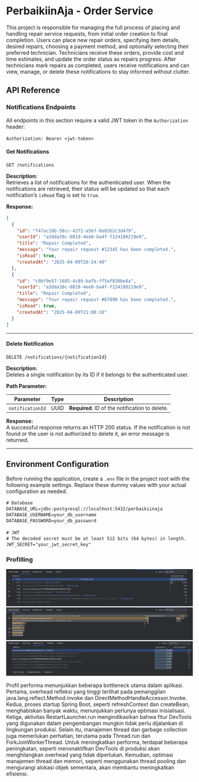 # PerbaikiinAja - Order Service

This project is responsible for managing the full process of placing and handling repair service requests, from initial order creation to final completion. Users can place new repair orders, specifying item details, desired repairs, choosing a payment method, and optionally selecting their preferred technician. Technicians receive these orders, provide cost and time estimates, and update the order status as repairs progress. After technicians mark repairs as completed, users receive notifications and can view, manage, or delete these notifications to stay informed without clutter.

## API Reference

### Notifications Endpoints

All endpoints in this section require a valid JWT token in the `Authorization` header:

`Authorization: Bearer <jwt-token>`

#### Get Notifications

```http
GET /notifications
```

**Description:**  
Retrieves a list of notifications for the authenticated user. When the notifications are retrieved, their status will be updated so that each notification’s `isRead` flag is set to `true`.

**Response:**

```json
[
  {
    "id": "f47ac10b-58cc-4372-a567-0e02b2c3d479",
    "userId": "a3dda38c-0819-4ee0-ba4f-f124180219e9",
    "title": "Repair Completed",
    "message": "Your repair request #12345 has been completed.",
    "isRead": true,
    "createdAt": "2025-04-09T20:54:40"
  },
  {
    "id": "c9bf9e57-1685-4c89-bafb-ff5af830be8a",
    "userId": "a3dda38c-0819-4ee0-ba4f-f124180219e9",
    "title": "Repair Completed",
    "message": "Your repair request #67890 has been completed.",
    "isRead": true,
    "createdAt": "2025-04-09T21:00:10"
  }
]
```

---

#### Delete Notification

```http
DELETE /notifications/{notificationId}
```

**Description:**  
Deletes a single notification by its ID if it belongs to the authenticated user.

**Path Parameter:**

| Parameter       | Type   | Description                      |
| --------------- | ------ | -------------------------------- |
| `notificationId` | UUID  | **Required**. ID of the notification to delete. |

**Response:**  
A successful response returns an HTTP 200 status. If the notification is not found or the user is not authorized to delete it, an error message is returned.

---

## Environment Configuration

Before running the application, create a `.env` file in the project root with the following example settings. Replace these dummy values with your actual configuration as needed.

```dotenv
# Database
DATABASE_URL=jdbc:postgresql://localhost:5432/perbaikiinaja
DATABASE_USERNAME=your_db_username
DATABASE_PASSWORD=your_db_password

# JWT
# The decoded secret must be at least 512 bits (64 bytes) in length.
JWT_SECRET="your_jwt_secret_key"
```


### Profilling
![call tree](images/profiling/calltree.png)
![flamecgraph](images/profiling/flamegraph.png)
![method list](images/profiling/methodlist.png)

Profil performa menunjukkan beberapa bottleneck utama dalam aplikasi. Pertama, overhead refleksi yang tinggi terlihat pada pemanggilan java.lang.reflect.Method.invoke dan DirectMethodHandleAccessor.Invoke. Kedua, proses startup Spring Boot, seperti refreshContext dan createBean, menghabiskan banyak waktu, menunjukkan perlunya optimasi inisialisasi. Ketiga, aktivitas RestartLauncher.run mengindikasikan bahwa fitur DevTools yang digunakan dalam pengembangan mungkin tidak perlu dijalankan di lingkungan produksi. Selain itu, manajemen thread dan garbage collection juga memerlukan perhatian, terutama pada Thread.run dan ForkJoinWorkerThread. Untuk meningkatkan performa, terdapat beberapa peningkatan, seperti menonaktifkan DevTools di produksi akan menghilangkan overhead yang tidak diperlukan. Kemudian, optimasi manajemen thread dan memori, seperti menggunakan thread pooling dan mengurangi alokasi objek sementara, akan membantu meningkatkan efisiensi.